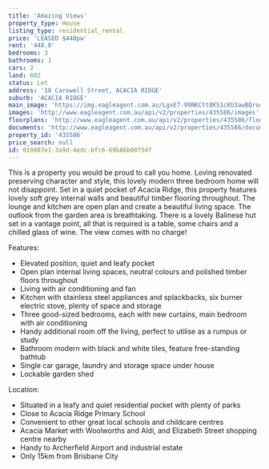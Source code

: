 ```yaml
---
title: 'Amazing Views'
property_type: House
listing_type: residential_rental
price: 'LEASED $440pw'
rent: '440.0'
bedrooms: 3
bathrooms: 1
cars: 2
land: 602
status: Let
address: '18 Carowell Street, ACACIA RIDGE'
suburb: 'ACACIA RIDGE'
main_image: 'https://img.eagleagent.com.au/LgxE7-99NKCtt8KS1cKU3awBQro=/1280x854/smart/https://s3-us-west-2.amazonaws.com/eagleagent-orig/images/6825879/426654818-image-M.jpg'
images: 'http://www.eagleagent.com.au/api/v2/properties/435586/images'
floorplans: 'http://www.eagleagent.com.au/api/v2/properties/435586/floorplans'
documents: 'http://www.eagleagent.com.au/api/v2/properties/435586/documents'
property_id: '435586'
price_search: null
id: 010087e1-3a9d-4edc-bfc6-69b86b08f54f
---
```

This is a property you would be proud to call you home. Loving renovated preserving character and style, this lovely modern three bedroom home will not disappoint. Set in a quiet pocket of Acacia Ridge, this property features lovely soft grey internal walls and beautiful timber flooring throughout. The lounge and kitchen are open plan and create a beautiful living space. The outlook from the garden area is breathtaking. There is a lovely Balinese hut set in a vantage point, all that is required is a table, some chairs and a chilled glass of wine. The view comes with no charge!

Features:

*  Elevated position, quiet and leafy pocket
*  Open plan internal living spaces, neutral colours and polished timber floors throughout
*  Living with air conditioning and fan
*  Kitchen with stainless steel appliances and splackbacks, six burner electric stove, plenty of space and storage
*  Three good-sized bedrooms, each with new curtains, main bedroom with air conditioning
*  Handy additional room off the living, perfect to utilise as a rumpus or study
*  Bathroom modern with black and white tiles, feature free-standing bathtub
*  Single car garage, laundry and storage space under house
*  Lockable garden shed

Location:
*  Situated in a leafy and quiet residential pocket with plenty of parks
*  Close to Acacia Ridge Primary School
*  Convenient to other great local schools and childcare centres
*  Acacia Market with Woolworths and Aldi, and Elizabeth Street shopping centre nearby
*  Handy to Archerfield Airport and industrial estate
*  Only 15km from Brisbane City